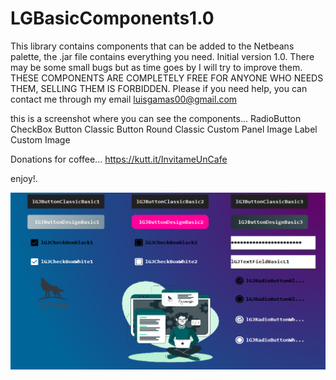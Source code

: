 # LGBasicComponents1.0
This library contains components that can be added to the Netbeans palette, the .jar file contains everything you need. Initial version 1.0. There may be some small bugs but as time goes by I will try to improve them.  THESE COMPONENTS ARE COMPLETELY FREE FOR ANYONE WHO NEEDS THEM, SELLING THEM IS FORBIDDEN.  Please if you need help, you can contact me through my email luisgamas00@gmail.com


this is a screenshot where you can see the components...
RadioButton
CheckBox
Button Classic
Button Round Classic
Custom Panel Image
Label Custom Image


Donations for coffee... https://kutt.it/InvitameUnCafe

enjoy!.

![Alt text](Miniatura.png "imagen descripcion")

